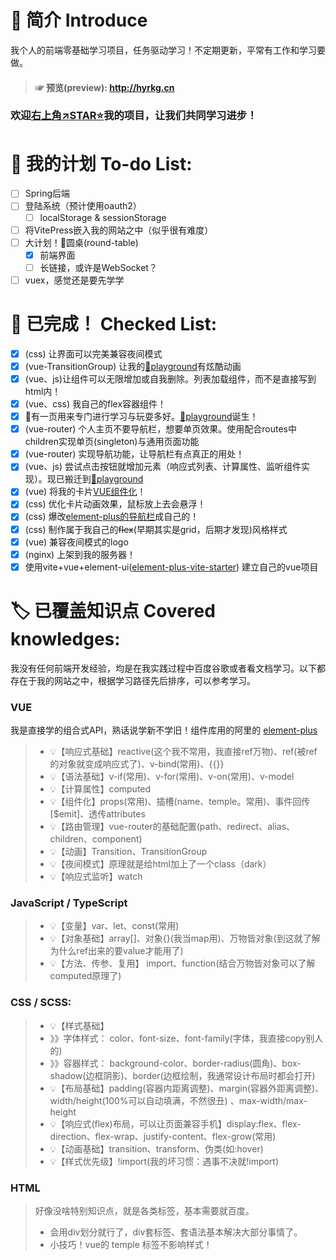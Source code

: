 # 💬 简介 Introduce

我个人的前端零基础学习项目，任务驱动学习！不定期更新，平常有工作和学习要做。

> #### ☞ 预览(preview):  <a href=“http://hyrkg.cn” target="_blank">http://hyrkg.cn</a>

### 欢迎[右上角↗️STAR⭐](https://github.com/HyrKG/HyrKGsWebsite)我的项目，让我们共同学习进步！

# 📃 我的计划 To-do List:

- [ ] Spring后端
- [ ] 登陆系统（预计使用oauth2）
  - [ ] localStorage & sessionStorage
- [ ] 将VitePress嵌入我的网站之中（似乎很有难度）
- [ ] 大计划！📁圆桌(round-table)
    -  [x] 前端界面
    -  [ ] 长链接，或许是WebSocket？
- [ ] vuex，感觉还是要先学学

# 📗 已完成！ Checked List:

- [x] (css) 让界面可以完美兼容夜间模式
- [x] (vue-TransitionGroup) 让我的[🔮playground](http://hyrkg.cn/playground)有炫酷动画
- [x] (vue、js)让组件可以无限增加或自我删除。列表加载组件，而不是直接写到html内！
- [x] (vue、css) 我自己的flex容器组件！
- [x] 🤔有一页用来专门进行学习与玩耍多好。[🔮playground](http://hyrkg.cn/playground)诞生！
- [x] (vue-router) 个人主页不要导航栏，想要单页效果。使用<router-view>配合routes中children实现单页(singleton)与通用页面功能
- [x] (vue-router) 实现导航功能，让导航栏有点真正的用处！
- [x] (vue、js)
  尝试点击按钮就增加元素（响应式列表、计算属性、监听组件实现）。现已搬迁到[🔮playground](http://hyrkg.cn/playground)
- [x] (vue) 将我的卡片[VUE组件化](https://cn.vuejs.org/guide/components/registration.html)！
- [x] (css) 优化卡片动画效果，鼠标放上去会悬浮！
- [x] (css) 爆改[element-plus的导航栏](https://element-plus.gitee.io/zh-CN/component/menu.html)成自己的！
- [x] (css) 制作属于我自己的~~flex~~(早期其实是grid，后期才发现)风格样式
- [x] (vue) 兼容夜间模式的logo
- [x] (nginx) 上架到我的服务器！
- [x] 使用vite+vue+element-ui([element-plus-vite-starter](https://github.com/element-plus/element-plus-vite-starter))
  建立自己的vue项目

# 🏷️ 已覆盖知识点 Covered knowledges:

我没有任何前端开发经验，均是在我实践过程中百度谷歌或者看文档学习。以下都存在于我的网站之中，根据学习路径先后排序，可以参考学习。

### VUE

>
我是直接学的组合式API，熟话说学新不学旧！组件库用的阿里的 [element-plus](https://element-plus.gitee.io/zh-CN/component/menu.html)
> - 💡【响应式基础】reactive(这个我不常用，我直接ref万物)、ref(被ref的对象就变成响应式了)、v-bind(常用)、{{}}
> - 💡【语法基础】v-if(常用)、v-for(常用)、v-on(常用)、v-model
> - 💡【计算属性】computed
> - 💡【组件化】props(常用)、插槽(name、temple。常用)、事件回传[$emit]、透传attributes
> - 💡【路由管理】vue-router的基础配置(path、redirect、alias、children、component)
> - 💡【动画】Transition、TransitionGroup
> - 💡【夜间模式】原理就是给html加上了一个class（dark）
> - 💡【响应式监听】watch

### JavaScript / TypeScript

> - 💡【变量】var、let、const(常用)
> - 💡【对象基础】array[]、对象{}(我当map用)、万物皆对象(到这就了解为什么ref出来的要value才能用了)
> - 💡【方法、传参、复用】 import、function(结合万物皆对象可以了解computed原理了)

### CSS / SCSS:

> - 💡【样式基础】
> - 》》字体样式： color、font-size、font-family(字体，我直接copy别人的)
> - 》》容器样式： background-color、border-radius(圆角)、box-shadow(边框阴影)、border(边框绘制，我通常设计布局时都会打开)
> - 💡【布局基础】padding(容器内距离调整)、margin(容器外距离调整)、width/height(100%可以自动填满，不然很丑)
    、max-width/max-height
> - 💡【响应式(flex)布局，可以让页面兼容手机】display:flex、flex-direction、flex-wrap、justify-content、flex-grow(常用)
> - 💡【动画基础】transition、transform、伪类(如:hover)
> - 💡【样式优先级】!import(我的坏习惯：遇事不决就!import)

### HTML

> 好像没啥特别知识点，就是各类标签，基本需要就百度。
> - 会用div划分就行了，div套标签、套语法基本解决大部分事情了。
> - 小技巧！vue的 temple 标签不影响样式！
